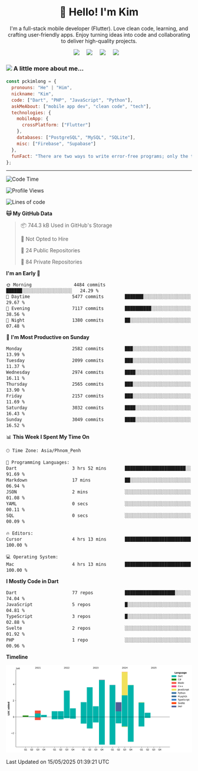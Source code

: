 <h1 align="center">👋 Hello! I'm Kim</h1>

<p align="center">
   I'm a full-stack mobile developer (Flutter). Love clean code, learning, and crafting user-friendly apps. Enjoy turning ideas into code and collaborating to deliver high-quality projects.
</p>

<p align="center">
  <a href="mailto:pochkimlong88@gmail.com"><img src="https://img.shields.io/badge/gmail-%23D14836.svg?&style=for-the-badge&logo=gmail&logoColor=white" /></a>&nbsp;&nbsp;&nbsp;&nbsp;
  <a href="https://t.me/pochkimlong/"><img src="https://img.shields.io/badge/telegram-%230077B5.svg?&style=for-the-badge&logo=telegram&logoColor=white" /></a>&nbsp;&nbsp;&nbsp;&nbsp;
  <a href="https://www.youtube.com/@PochKimlong/"><img src="https://img.shields.io/badge/youtube-%23dc2743.svg?&style=for-the-badge&logo=youtube&logoColor=white" /></a>&nbsp;&nbsp;&nbsp;&nbsp;
  <a href="https://www.tiktok.com/@pckimlong/"><img src="https://img.shields.io/badge/tiktok-%23000000.svg?&style=for-the-badge&logo=tiktok&logoColor=white" /></a>&nbsp;&nbsp;&nbsp;&nbsp;
</p>

### <img src="https://media.giphy.com/media/VgCDAzcKvsR6OM0uWg/giphy.gif" width="50"> A little more about me...  

```javascript
const pckimlong = {
  pronouns: "He" | "Him",
  nickname: "Kim",
  code: ["Dart", "PHP", "JavaScript", "Python"],
  askMeAbout: ["mobile app dev", "clean code", "tech"],
  technologies: {
    mobileApp: {
      crossPlatform: ["Flutter"]
    },
    databases: ["PostgreSQL", "MySQL", "SQLite"],
    misc: ["Firebase", "Supabase"]
  },
  funFact: "There are two ways to write error-free programs; only the third one works."
};
```
---

<!--START_SECTION:waka-->
![Code Time](http://img.shields.io/badge/Code%20Time-1%2C487%20hrs%2030%20mins-blue)

![Profile Views](http://img.shields.io/badge/Profile%20Views-1-blue)

![Lines of code](https://img.shields.io/badge/From%20Hello%20World%20I%27ve%20Written-35.4%20million%20lines%20of%20code-blue)

**🐱 My GitHub Data** 

> 📦 744.3 kB Used in GitHub's Storage 
 > 
> 🚫 Not Opted to Hire
 > 
> 📜 24 Public Repositories 
 > 
> 🔑 84 Private Repositories 
 > 
**I'm an Early 🐤** 

```text
🌞 Morning                4484 commits        ██████░░░░░░░░░░░░░░░░░░░   24.29 % 
🌆 Daytime                5477 commits        ███████░░░░░░░░░░░░░░░░░░   29.67 % 
🌃 Evening                7117 commits        ██████████░░░░░░░░░░░░░░░   38.56 % 
🌙 Night                  1380 commits        ██░░░░░░░░░░░░░░░░░░░░░░░   07.48 % 
```
📅 **I'm Most Productive on Sunday** 

```text
Monday                   2582 commits        ███░░░░░░░░░░░░░░░░░░░░░░   13.99 % 
Tuesday                  2099 commits        ███░░░░░░░░░░░░░░░░░░░░░░   11.37 % 
Wednesday                2974 commits        ████░░░░░░░░░░░░░░░░░░░░░   16.11 % 
Thursday                 2565 commits        ███░░░░░░░░░░░░░░░░░░░░░░   13.90 % 
Friday                   2157 commits        ███░░░░░░░░░░░░░░░░░░░░░░   11.69 % 
Saturday                 3032 commits        ████░░░░░░░░░░░░░░░░░░░░░   16.43 % 
Sunday                   3049 commits        ████░░░░░░░░░░░░░░░░░░░░░   16.52 % 
```


📊 **This Week I Spent My Time On** 

```text
🕑︎ Time Zone: Asia/Phnom_Penh

💬 Programming Languages: 
Dart                     3 hrs 52 mins       ███████████████████████░░   91.69 % 
Markdown                 17 mins             ██░░░░░░░░░░░░░░░░░░░░░░░   06.94 % 
JSON                     2 mins              ░░░░░░░░░░░░░░░░░░░░░░░░░   01.08 % 
YAML                     0 secs              ░░░░░░░░░░░░░░░░░░░░░░░░░   00.11 % 
SQL                      0 secs              ░░░░░░░░░░░░░░░░░░░░░░░░░   00.09 % 

🔥 Editors: 
Cursor                   4 hrs 13 mins       █████████████████████████   100.00 % 

💻 Operating System: 
Mac                      4 hrs 13 mins       █████████████████████████   100.00 % 
```

**I Mostly Code in Dart** 

```text
Dart                     77 repos            ███████████████████░░░░░░   74.04 % 
JavaScript               5 repos             █░░░░░░░░░░░░░░░░░░░░░░░░   04.81 % 
TypeScript               3 repos             █░░░░░░░░░░░░░░░░░░░░░░░░   02.88 % 
Svelte                   2 repos             ░░░░░░░░░░░░░░░░░░░░░░░░░   01.92 % 
PHP                      1 repo              ░░░░░░░░░░░░░░░░░░░░░░░░░   00.96 % 
```



**Timeline**

![Lines of Code chart](https://raw.githubusercontent.com/pckimlong/pckimlong/main/assets/bar_graph.png)


 Last Updated on 15/05/2025 01:39:21 UTC
<!--END_SECTION:waka-->

<!---
PochKimlong/PochKimlong is a ✨ special ✨ repository because its `README.md` (this file) appears on your GitHub profile.
You can click the Preview link to take a look at your changes.
--->
